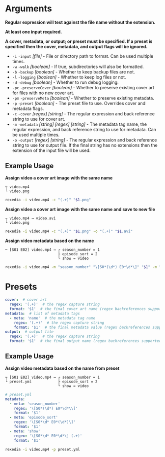 # Arguments
**Regular expression will test against the file name without the extension.**

**At least one input required.**

**A cover, metadata, or output; or preset must be specified. If a preset is specified then the cover, metadata, and output flags will be ignored.**

- `-i` `-input` *[file]* - File or directory path to format. Can be used multiple times.
- `-w` `-walk` *[boolean]* - If true, subdirectories will also be formatted.
- `-b` `-backup` *[boolean]* - Whether to keep backup files are not.
- `-l` `-logging` *[boolean]* - Whether to keep log files or not.
- `-d` `-debug` *[boolean]* - Whether to run debug logging.
- `-pc` `-preserveCover` *[boolean]* - Whether to preserve existing cover art for files with no new cover art.
- `-pm` `-preserveMeta` *[boolean]* - Whether to preserve existing metadata.
- `-p` `-preset` *[boolean]* - The preset file to use. Overrides cover and metadata flags.
- `-c` `-cover` *[regex]* *[string]* - The regular expression and back reference string to use for cover art.
- `-m` `-metadata` *[string]* *[regex]* *[string]* - The metadata tag name, the regular expression, and back reference string to use for metadata. Can be used multiple times.
- `-o` `-output` *[regex]* *[string]* - The regular expression and back reference string to use for output file. If the final string has no extensions then the extension of the input file will be used.

## Example Usage

**Assign video a cover art image with the same name**
```
┬ video.mp4
└ video.png
```
```sh
rexedia -i video.mp4 -c "(.+)" "$1.png"
```

**Assign video a cover art image with the same name and save to new file**
```
┬ video.mp4 → video.avi
└ video.png
```
```sh
rexedia -i video.mp4 -c "(.+)" "$1.png" -o "(.+)" "$1.avi"
```

**Assign video metadata based on the name**
```
─ [S01 E02] video.mp4 → ┌ season_number = 1
                        ├ episode_sort = 2
                        └ show = video
```
```sh
rexedia -i video.mp4 -m "season_number" "\[S0*(\d*) E0*\d*\]" "$1" -m "episode_sort" "\[S0*\d* E0*(\d*)\]" "$1" -m "show" "\[S0*\d* E0*\d*\] (.+)" "$1"
```

# Presets

```yml
cover:  # cover art
  regex: '(.+)'  # the regex capture string
  format: '$1'  # the final cover art name (regex backreferences supported)
metadata:  # list of metadata tags
  - meta: 'name'  # the metadata tag name
    regex: '(.+)'  # the regex capture string
    format: '$1'  # the final metadata value (regex backreferences supported)
output:  # output file
  regex: '(.+)'  # the regex capture string
  format: '$1'  # the final output name (regex backreferences supported)
```

## Example Usage

**Assign video metadata based on the name from preset**
```
┬ [S01 E02] video.mp4 → ┌ season_number = 1
└ preset.yml            ├ episode_sort = 2
                        └ show = video
```
```yml
# preset.yml
metadata:  
  - meta: 'season_number'
    regex: '\[S0*(\d*) E0*\d*\\]'
    format: '$1'
  - meta: 'episode_sort'
    regex: '\[S0*\d* E0*(\d*)\]'
    format: '$1'
  - meta: 'show'
    regex: '\[S0*\d* E0*\d*\] (.+)'
    format: '$1'
```
```sh
rexedia -i video.mp4 -p preset.yml
```
